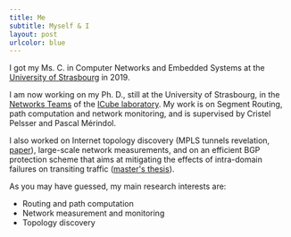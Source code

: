 ```yaml
---
title: Me
subtitle: Myself & I
layout: post
urlcolor: blue
---
```


I got my Ms. C. in Computer Networks and Embedded Systems at the [University of Strasbourg](http://www.unistra.fr/index.php?id=accueil&utm_source=unistra_fr&utm_medium=unistra_fr_homepage) in 2019.  

I am now working on my Ph. D., still at the University of Strasbourg, in the [Networks Teams](http://icube-reseaux.unistra.fr/fr/index.php/Accueil) of the [ICube laboratory](https://icube.unistra.fr/en/). My work is on Segment Routing, path computation and network monitoring, and is supervised by Cristel Pelsser and Pascal Mérindol.  


I also worked on Internet topology discovery (MPLS tunnels revelation, [paper](https://ieeexplore.ieee.org/document/8784525)), large-scale network measurements, and on an efficient 
BGP protection scheme that aims at mitigating the effects of intra-domain failures on transiting traffic ([master's thesis](http://icube-reseaux.unistra.fr/en/images//7/7e/Optic.pdf)).   


As you may have guessed, my main research interests are:
* Routing and path computation 
* Network measurement and monitoring 
* Topology discovery




